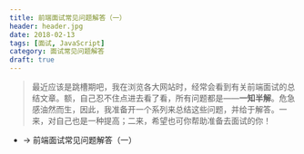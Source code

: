 ```yaml
---
title: 前端面试常见问题解答（一）
header: header.jpg
date: 2018-02-13
tags: [面试, JavaScript]
category: 面试常见问题解答
draft: true
---
```


> 最近应该是跳槽期吧，我在浏览各大网站时，经常会看到有关前端面试的总结文章。额，自己忍不住点进去看了看，所有问题都是——**一知半解**。危急感油然而生，因此，我准备开一个系列来总结这些问题，并给于解答。一来，对自己也是一种提高；二来，希望也可你帮助准备去面试的你！

- → 前端面试常见问题解答（一）
